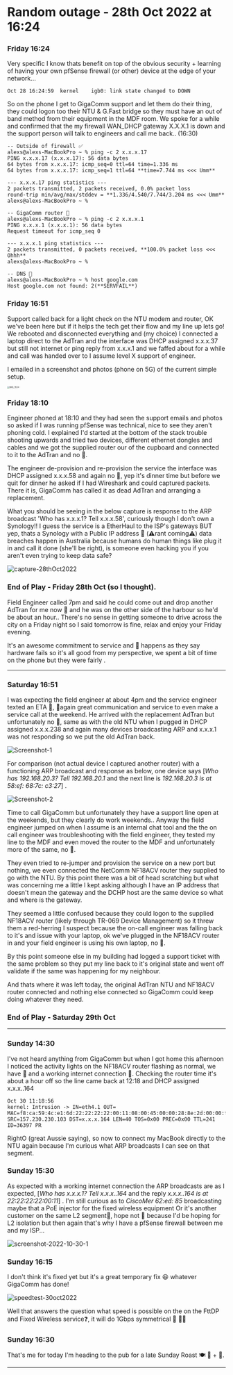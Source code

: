# Random outage - 28th Oct 2022 at 16:24

### Friday 16:24 

Very specific I know thats benefit on top of the obvious security + learning of having your own pfSense firewall (or other) device at the edge of your network...

```
Oct 28 16:24:59  kernel    igb0: link state changed to DOWN
```

So on the phone I get to GigaComm support and let them do their thing, they could logon too their NTU & G.Fast bridge  so they must have an out of band method from their equipment in the MDF room.  We spoke for a while and confirmed that the my firewall WAN_DHCP gateway X.X.X.1 is down and the support person will talk to engineers and call me back.. (16:30)

```
-- Outside of firewall ✅
alexs@alexs-MacBookPro ~ % ping -c 2 x.x.x.17
PING x.x.x.17 (x.x.x.17): 56 data bytes
64 bytes from x.x.x.17: icmp_seq=0 ttl=64 time=1.336 ms
64 bytes from x.x.x.17: icmp_seq=1 ttl=64 **time=7.744 ms <<< Umm**

--- x.x.x.17 ping statistics ---
2 packets transmitted, 2 packets received, 0.0% packet loss
round-trip min/avg/max/stddev = **1.336/4.540/7.744/3.204 ms <<< Umm**
alexs@alexs-MacBookPro ~ %

-- GigaComm router 🌵
alexs@alexs-MacBookPro ~ % ping -c 2 x.x.x.1
PING x.x.x.1 (x.x.x.1): 56 data bytes
Request timeout for icmp_seq 0

--- x.x.x.1 ping statistics ---
2 packets transmitted, 0 packets received, **100.0% packet loss <<< Ohhh**
alexs@alexs-MacBookPro ~ %

-- DNS 🌵
alexs@alexs-MacBookPro ~ % host google.com
Host google.com not found: 2(**SERVFAIL**)

```

### Friday 16:51

Support called back for a light check on the NTU modem and router, OK we've been here but if it helps the tech get their flow and my line up lets go! We rebooted and disconnected everything and (my choice) I connected a laptop direct to the AdTran and the interface was DHCP assigned x.x.x.37 but still not internet or ping reply from x.x.x.1 and we faffed about for a while and call was handed over to I assume level X support of engineer. 

I emailed in a screenshot and photos (phone on 5G) of the current simple setup.

<img src="/pics/IMG_3524.jpeg" alt="IMG_3524" style="zoom:33%;" />

### Friday 18:10

Engineer phoned at 18:10 and they had seen the support emails and photos so asked if I was running pfSense was technical, nice to see they aren't phoning cold. I explained I'd started at the bottom of the stack trouble shooting upwards and tried two devices, different ethernet dongles and cables and we got the supplied router our of the cupboard and connected to it to the AdTran and no 🌮. 

The engineer de-provision and re-provision the service the interface was DHCP assigned x.x.x.58 and again no 🌮, yep it's dinner time but before we quit for dinner he asked if I had Wireshark and could captured packets.  There it is, GigaComm has called it as dead AdTran and arranging a replacement. 

What you should be seeing in the below capture is response to the ARP broadcast 'Who has x.x.x.1? Tell x.x.x.58', curiously though I don't own a Synology!! I guess the service is a EtherHaul to the ISP's gateways BUT yep, thats a Synology with a Public IP address 🤯 (⚠️rant coming⚠️) data breaches happen in Australia because humans do human things like plug it in and call it done (she'll be right), is someone even hacking you if you aren't even trying to keep data safe?

![capture-28thOct2022](/pics/capture-28thOct2022.png)

### End of Play - Friday 28th Oct (so I thought). 

Field Engineer called 7pm and said he could come out and drop another AdTran for me now 🚀 and he was on the other side of the harbour so he'd be about an hour.. There's no sense in getting someone to drive across the city on a Friday night so I said tomorrow is fine, relax and enjoy your Friday evening.

It's an awesome commitment to service and 💩 happens as they say hardware fails so it's all good from my perspective, we spent a bit of time on the phone but they were fairly .

------

### Saturday 16:51

I was expecting the field engineer at about 4pm and the service engineer texted an ETA 👏, 🥇again great communication and service to even make a service call at the weekend. He arrived with the replacement AdTran but unfortunately no 🎲, same as with the old NTU when I pugged in DHCP assigned x.x.x.238 and again many devices broadcasting ARP and x.x.x.1 was not responding so we put the old AdTran back. 

![Screenshot-1](/pics/screenshot-2022-10-29-1.png)

For comparison (not actual device I captured another router) with a functioning ARP broadcast and response as below, one device says [*Who has 192.168.20.3? Tell 192.168.20.1* and the next line is *192.168.20.3 is at 58:ef: 68:7c: c3:27*] . 

![Screenshot-2](/pics/screenshot-2022-10-29-2.png)

Time to call GigaComm but unfortunately they have a support line open at the weekends, but they clearly do work weekends.. Anyway the field engineer jumped on when I assume is an internal chat tool and the the on call engineer was troubleshooting with the field engineer, they tested my line to the MDF and even moved the router to the MDF and unfortunately more of the same, no 🎲.

They even tried to re-jumper and provision the service on a new port but nothing, we even connected the NetComm NF18ACV router they supplied to go with the NTU. By this point there was a bit of head scratching  but what was concerning me a little I kept asking although I have an IP address that doesn't mean the gateway and the DCHP host are the same device so what and where is the gateway. 

They seemed a little confused because they could logon to the supplied NF18ACV router (likely through TR-069 Device Management) so it threw them a red-herring I suspect because the on-call engineer was falling back to it's and issue with your laptop, ok we've plugged in the NF18ACV router in and your field engineer is using his own laptop, no 🎲.

By this point someone else in my building had logged a support ticket with the same problem so they put my line back to it's original state and went off validate if the same was happening for my neighbour. 

And thats where it was left today, the original AdTran NTU and NF18ACV router connected and nothing else connected so GigaComm could keep doing whatever they need. 

### End of Play - Saturday  29th Oct 

------

### Sunday 14:30 

I've not heard anything from GigaComm but when I got home this afternoon I noticed the activity lights on the NF18ACV router flashing as normal,  we have 🎲 and a working internet connection :rocket:. Checking the router time it's about a hour off so the line came back at 12:18 and DHCP assigned x.x.x..164

```
Oct 30 11:18:56
kernel: Intrusion -> IN=eth4.1 OUT= MAC=f8:ca:59:4c:e1:6d:22:22:22:22:00:11:08:00:45:00:00:28:8e:2d:00:00:f1:06:15:e7:9d:e6:e6:67
SRC=157.230.230.103 DST=x.x.x.164 LEN=40 TOS=0x00 PREC=0x00 TTL=241 ID=36397 PR
```

RightO (great Aussie saying), so now to connect my MacBook directly to the NTU again because I'm curious what ARP broadcasts I can see on that segment. 

### Sunday 15:30 

As expected with a working internet connection the ARP broadcasts are as I expected, [*Who has x.x.x.1? Tell x.x.x..164* and the reply *x.x.x..164 is at 22:22:22:22:00:11*] . I'm still curious as to *CiscoMer 62:ed: 85* broadcasting maybe that a PoE injector for the fixed wireless equipment Or it's another customer on the same L2 segment:eyes:, hope not :crossed_fingers: because I'd be hoping for L2 isolation but then again that's why I have a pfSense firewall between me and my ISP... 

![screenshot-2022-10-30-1](/pics/screenshot-2022-10-30-1.png)

### Sunday 16:15

I don't think it's fixed yet but it's a great temporary fix :laughing: whatever GigaComm has done! 

![speedtest-30oct2022](/pics/speedtest-30oct2022.png)

Well that answers the question what speed is possible on the on the FttDP and Fixed Wireless service:question:, it will do 1Gbps symmetrical :rocket: :rocket::rocket:

### Sunday 16:30 

That's me for today I'm heading to the pub for a late Sunday Roast :plate_with_cutlery: :chicken: + :beer:. 

------


